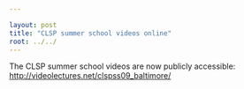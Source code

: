 ```yaml
---

layout: post
title: "CLSP summer school videos online"
root: ../../
---
```


The CLSP summer school videos are now publicly accessible: <http://videolectures.net/clspss09_baltimore/>

